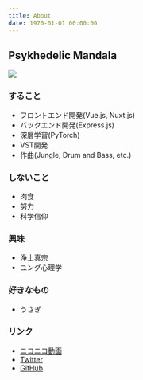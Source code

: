 ```yaml
---
title: About
date: 1970-01-01 00:00:00
---
```


## Psykhedelic Mandala

![](https://avatars.githubusercontent.com/u/60605516?s=128&v=4)

### すること

* フロントエンド開発(Vue.js, Nuxt.js)
* バックエンド開発(Express.js)
* 深層学習(PyTorch)
* VST開発
* 作曲(Jungle, Drum and Bass, etc.)

### しないこと

* 肉食
* 努力
* 科学信仰

### 興味

* 浄土真宗
* ユング心理学

### 好きなもの

* うさぎ

### リンク

* [ニコニコ動画](https://www.nicovideo.jp/user/92841418)
* [Twitter](https://twitter.com/Psykhedelic_M)
* [GitHub](https://github.com/Yotsuyubi)